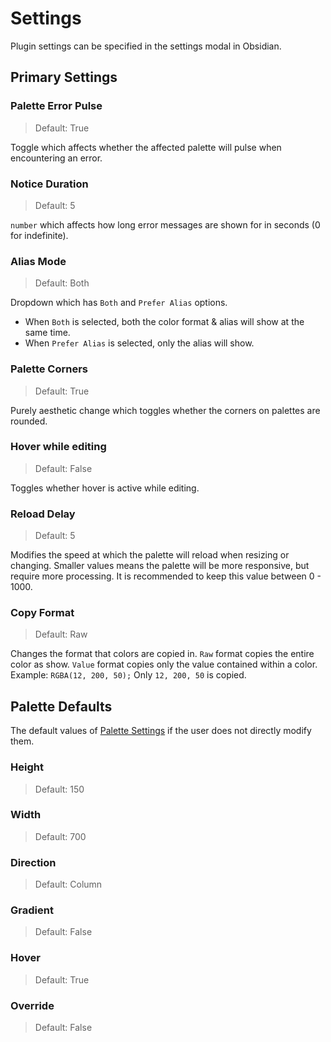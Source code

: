 # Settings

Plugin settings can be specified in the settings modal in Obsidian.

## Primary Settings

### Palette Error Pulse

> Default: True

Toggle which affects whether the affected palette will pulse when encountering an error.

### Notice Duration

> Default: 5

`number` which affects how long error messages are shown for in seconds (0 for indefinite).

### Alias Mode

> Default: Both

Dropdown which has `Both` and `Prefer Alias` options.

- When `Both` is selected, both the color format & alias will show at the same time.
- When `Prefer Alias` is selected, only the alias will show.

### Palette Corners

> Default: True

Purely aesthetic change which toggles whether the corners on palettes are rounded.

### Hover while editing

> Default: False

Toggles whether hover is active while editing.

### Reload Delay

> Default: 5

Modifies the speed at which the palette will reload when resizing or changing.
Smaller values means the palette will be more responsive, but require more processing.
It is recommended to keep this value between 0 - 1000.

### Copy Format

> Default: Raw

Changes the format that colors are copied in. `Raw` format copies the entire color as show.
`Value` format copies only the value contained within a color.
Example: `RGBA(12, 200, 50);` Only `12, 200, 50` is copied.

## Palette Defaults

The default values of [Palette Settings](./PaletteSettings.md) if the user does not directly modify them.

### Height

> Default: 150

### Width

> Default: 700

### Direction

> Default: Column

### Gradient

> Default: False

### Hover

> Default: True

### Override

> Default: False
